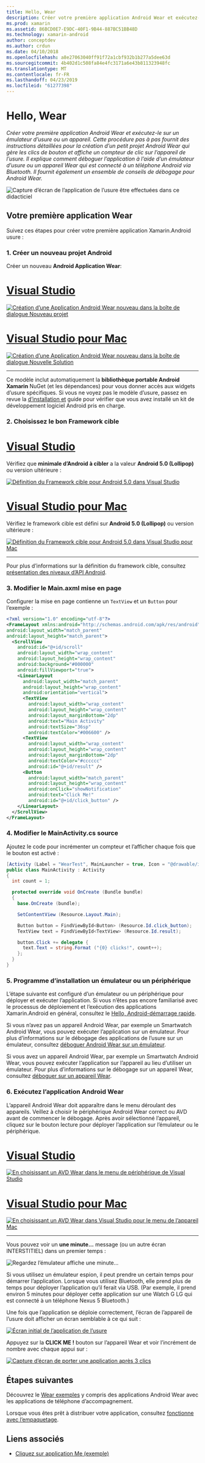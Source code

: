```yaml
---
title: Hello, Wear
description: Créer votre première application Android Wear et exécutez-le sur un émulateur d’usure ou un appareil. Cette procédure pas à pas fournit des instructions détaillées pour la création d’un petit projet Android Wear qui gère les clics de bouton et affiche un compteur de clic sur l’appareil de l’usure. Il explique comment déboguer l’application à l’aide d’un émulateur d’usure ou un appareil Wear qui est connecté à un téléphone Android via Bluetooth. Il fournit également un ensemble de conseils de débogage pour Android Wear.
ms.prod: xamarin
ms.assetid: 86BCD0E7-E9DC-40F1-9B44-887BC51BB48D
ms.technology: xamarin-android
author: conceptdev
ms.author: crdun
ms.date: 04/10/2018
ms.openlocfilehash: a8e27063040ff91f72a1cbf932b1b277a5dee63d
ms.sourcegitcommit: 4b402d1c508fa84e4fc3171a6e43b811323948fc
ms.translationtype: MT
ms.contentlocale: fr-FR
ms.lasthandoff: 04/23/2019
ms.locfileid: "61277398"
---
```

# <a name="hello-wear"></a>Hello, Wear

_Créer votre première application Android Wear et exécutez-le sur un émulateur d’usure ou un appareil. Cette procédure pas à pas fournit des instructions détaillées pour la création d’un petit projet Android Wear qui gère les clics de bouton et affiche un compteur de clic sur l’appareil de l’usure. Il explique comment déboguer l’application à l’aide d’un émulateur d’usure ou un appareil Wear qui est connecté à un téléphone Android via Bluetooth. Il fournit également un ensemble de conseils de débogage pour Android Wear._

![Capture d’écran de l’application de l’usure être effectuées dans ce didacticiel](hello-wear-images/example.png)

## <a name="your-first-wear-app"></a>Votre première application Wear

Suivez ces étapes pour créer votre première application Xamarin.Android usure :

### <a name="1-create-a-new-android-project"></a>1. Créer un nouveau projet Android

Créer un nouveau **Android Application Wear**:

# <a name="visual-studiotabwindows"></a>[Visual Studio](#tab/windows)

[![Création d’une Application Android Wear nouveau dans la boîte de dialogue Nouveau projet](hello-wear-images/vs/new-solution-sml.w157.png)](hello-wear-images/vs/new-solution.w157.png#lightbox)

# <a name="visual-studio-for-mactabmacos"></a>[Visual Studio pour Mac](#tab/macos)

[![Création d’une Application Android Wear nouveau dans la boîte de dialogue Nouvelle Solution](hello-wear-images/xs/new-solution-sml.png)](hello-wear-images/xs/new-solution.png#lightbox)

-----


Ce modèle inclut automatiquement la **bibliothèque portable Android Xamarin** NuGet (et les dépendances) pour vous donner accès aux widgets d’usure spécifiques. Si vous ne voyez pas le modèle d’usure, passez en revue la [d’installation et](~/android/wear/get-started/installation.md) guide pour vérifier que vous avez installé un kit de développement logiciel Android pris en charge. 

### <a name="2-choose-the-correct-target-framework"></a>2. Choisissez le bon **Framework cible**

# <a name="visual-studiotabwindows"></a>[Visual Studio](#tab/windows)

Vérifiez que **minimale d’Android à cibler** a la valeur **Android 5.0 (Lollipop)** ou version ultérieure : 

[![Définition du Framework cible pour Android 5.0 dans Visual Studio](hello-wear-images/vs/target-framework-sml.png)](hello-wear-images/vs/target-framework.png#lightbox)

# <a name="visual-studio-for-mactabmacos"></a>[Visual Studio pour Mac](#tab/macos)

Vérifiez le framework cible est défini sur **Android 5.0 (Lollipop)** ou version ultérieure :

[![Définition du Framework cible pour Android 5.0 dans Visual Studio pour Mac](hello-wear-images/xs/target-framework-sml.png)](hello-wear-images/xs/target-framework.png#lightbox)

-----

Pour plus d’informations sur la définition du framework cible, consultez [présentation des niveaux d’API Android](~/android/app-fundamentals/android-api-levels.md).


### <a name="3-edit-the-mainaxml-layout"></a>3. Modifier le **Main.axml** mise en page

Configurer la mise en page contienne un `TextView` et un `Button` pour l’exemple : 

```xml
<?xml version="1.0" encoding="utf-8"?>
<FrameLayout xmlns:android="http://schemas.android.com/apk/res/android"
android:layout_width="match_parent"
android:layout_height="match_parent">
  <ScrollView
    android:id="@+id/scroll"
    android:layout_width="wrap_content"
    android:layout_height="wrap_content"
    android:background="#000000"
    android:fillViewport="true">
    <LinearLayout
      android:layout_width="match_parent"
      android:layout_height="wrap_content"
      android:orientation="vertical">
      <TextView
        android:layout_width="wrap_content"
        android:layout_height="wrap_content"
        android:layout_marginBottom="2dp"
        android:text="Main Activity"
        android:textSize="36sp"
        android:textColor="#006600" />
      <TextView
        android:layout_width="wrap_content"
        android:layout_height="wrap_content"
        android:layout_marginBottom="2dp"
        android:textColor="#cccccc"
        android:id="@+id/result" />
      <Button
        android:layout_width="match_parent"
        android:layout_height="wrap_content"
        android:onClick="showNotification"
        android:text="Click Me!"
        android:id="@+id/click_button" />
    </LinearLayout>
  </ScrollView>
</FrameLayout>
```

### <a name="4-edit-the-mainactivitycs-source"></a>4. Modifier le **MainActivity.cs** source

Ajoutez le code pour incrémenter un compteur et l’afficher chaque fois que le bouton est activé : 

```csharp
[Activity (Label = "WearTest", MainLauncher = true, Icon = "@drawable/icon")]
public class MainActivity : Activity
{
  int count = 1;

  protected override void OnCreate (Bundle bundle)
  {
    base.OnCreate (bundle);

    SetContentView (Resource.Layout.Main);

    Button button = FindViewById<Button> (Resource.Id.click_button);
    TextView text = FindViewById<TextView> (Resource.Id.result);

    button.Click += delegate {
      text.Text = string.Format ("{0} clicks!", count++);
    };
  }
}
```

### <a name="5-setup-an-emulator-or-device"></a>5. Programme d’installation un émulateur ou un périphérique

L’étape suivante est configuré d’un émulateur ou un périphérique pour déployer et exécuter l’application. Si vous n’êtes pas encore familiarisé avec le processus de déploiement et l’exécution des applications Xamarin.Android en général, consultez le [Hello, Android-démarrage rapide](~/android/get-started/hello-android/hello-android-quickstart.md).

Si vous n’avez pas un appareil Android Wear, par exemple un Smartwatch Android Wear, vous pouvez exécuter l’application sur un émulateur. Pour plus d’informations sur le débogage des applications de l’usure sur un émulateur, consultez [déboguer Android Wear sur un émulateur](~/android/wear/deploy-test/debug-on-emulator.md).

Si vous avez un appareil Android Wear, par exemple un Smartwatch Android Wear, vous pouvez exécuter l’application sur l’appareil au lieu d’utiliser un émulateur. Pour plus d’informations sur le débogage sur un appareil Wear, consultez [déboguer sur un appareil Wear](~/android/wear/deploy-test/debug-on-device.md).


### <a name="6-run-the-android-wear-app"></a>6. Exécutez l’application Android Wear

L’appareil Android Wear doit apparaître dans le menu déroulant des appareils. Veillez à choisir le périphérique Android Wear correct ou AVD avant de commencer le débogage. Après avoir sélectionné l’appareil, cliquez sur le bouton lecture pour déployer l’application sur l’émulateur ou le périphérique.

# <a name="visual-studiotabwindows"></a>[Visual Studio](#tab/windows)

[![En choisissant un AVD Wear dans le menu de périphérique de Visual Studio](hello-wear-images/vs/choose-wear-sim.png)](hello-wear-images/vs/choose-wear-sim.png#lightbox)

# <a name="visual-studio-for-mactabmacos"></a>[Visual Studio pour Mac](#tab/macos)

[![En choisissant un AVD Wear dans Visual Studio pour le menu de l’appareil Mac](hello-wear-images/xs/choose-wear-sim.png)](hello-wear-images/xs/choose-wear-sim.png#lightbox)

-----

Vous pouvez voir un **une minute...**  message (ou un autre écran INTERSTITIEL) dans un premier temps : 

![Regardez l’émulateur affiche une minute...](hello-wear-images/please-wait.png)

Si vous utilisez un émulateur espion, il peut prendre un certain temps pour démarrer l’application. Lorsque vous utilisez Bluetooth, elle prend plus de temps pour déployer l’application qu’il ferait via USB. (Par exemple, il prend environ 5 minutes pour déployer cette application sur une Watch G LG qui est connecté à un téléphone Nexus 5 Bluetooth.)

Une fois que l’application se déploie correctement, l’écran de l’appareil de l’usure doit afficher un écran semblable à ce qui suit :

[![Écran initial de l’application de l’usure](hello-wear-images/mainactivity-screen.png)](hello-wear-images/mainactivity-screen.png#lightbox)

Appuyez sur la **CLICK ME !** bouton sur l’appareil Wear et voir l’incrément de nombre avec chaque appui sur :

[![Capture d’écran de porter une application après 3 clics](hello-wear-images/mainactivity-counts.png)](hello-wear-images/mainactivity-counts.png#lightbox)


## <a name="next-steps"></a>Étapes suivantes

Découvrez le [Wear exemples](https://developer.xamarin.com/samples/android/Android%20Wear/) y compris des applications Android Wear avec les applications de téléphone d’accompagnement.

Lorsque vous êtes prêt à distribuer votre application, consultez [fonctionne avec l’empaquetage](~/android/wear/deploy-test/packaging.md).


## <a name="related-links"></a>Liens associés

- [Cliquez sur application Me (exemple)](https://developer.xamarin.com/samples/monodroid/wear/WearTest/)
